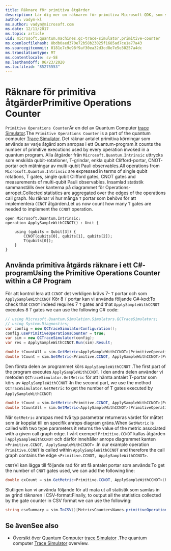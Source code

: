 ```yaml
---
title: Räknare för primitiva åtgärder
description: Lär dig mer om räknaren för primitiva Microsoft-QDK, som spårar antalet primitiva körningar som används av åtgärder i ett Quantum-program.
author: vadym-kl
ms.author: vadym@microsoft.com
ms.date: 12/11/2017
ms.topic: article
uid: microsoft.quantum.machines.qc-trace-simulator.primitive-counter
ms.openlocfilehash: 8bdb0aed370e72b58b23025f1685ad7ce1a77a43
ms.sourcegitcommit: 0181e7c9e98f9af30ea32d3cd8e7e5e30257a4dc
ms.translationtype: MT
ms.contentlocale: sv-SE
ms.lasthandoff: 06/23/2020
ms.locfileid: "85275553"
---
```

# <a name="primitive-operations-counter"></a><span data-ttu-id="9d2bd-103">Räknare för primitiva åtgärder</span><span class="sxs-lookup"><span data-stu-id="9d2bd-103">Primitive Operations Counter</span></span>  

<span data-ttu-id="9d2bd-104">`Primitive Operations Counter`Är en del av Quantum Computer [trace Simulator](xref:microsoft.quantum.machines.qc-trace-simulator.intro).</span><span class="sxs-lookup"><span data-stu-id="9d2bd-104">The `Primitive Operations Counter` is a part of the quantum computer [Trace Simulator](xref:microsoft.quantum.machines.qc-trace-simulator.intro).</span></span> <span data-ttu-id="9d2bd-105">Det räknar antalet primitiva körningar som används av varje åtgärd som anropas i ett Quantum-program.</span><span class="sxs-lookup"><span data-stu-id="9d2bd-105">It counts the number of primitive executions used by every operation invoked in a quantum program.</span></span> <span data-ttu-id="9d2bd-106">Alla åtgärder från `Microsoft.Quantum.Intrinsic` uttrycks som enskilda qubit-rotationer, T-grindar, enkla qubit Clifford-portar, CNOT-portar och mätningar av multi-qubit Pauli observables.</span><span class="sxs-lookup"><span data-stu-id="9d2bd-106">All operations from `Microsoft.Quantum.Intrinsic` are expressed in terms of single qubit rotations, T gates, single qubit Clifford gates, CNOT gates and measurements of multi-qubit Pauli observables.</span></span> <span data-ttu-id="9d2bd-107">Insamlad statistik sammanställs över kanterna på diagrammet för Operations-anropet.</span><span class="sxs-lookup"><span data-stu-id="9d2bd-107">Collected statistics are aggregated over the edges of the operations call graph.</span></span> <span data-ttu-id="9d2bd-108">Nu räknar vi hur många `T` portar som behövs för att implementera `CCNOT` åtgärden.</span><span class="sxs-lookup"><span data-stu-id="9d2bd-108">Let us now count how many `T` gates are needed to implement the `CCNOT` operation.</span></span> 

```qsharp
open Microsoft.Quantum.Intrinsic;
operation ApplySampleWithCCNOT() : Unit {

    using (qubits = Qubit[3]) {
        CCNOT(qubits[0], qubits[1], qubits[2]);
        T(qubits[0]);
    } 
}
```

## <a name="using-the-primitive-operations-counter-within-a-c-program"></a><span data-ttu-id="9d2bd-109">Använda primitiva åtgärds räknare i ett C#-program</span><span class="sxs-lookup"><span data-stu-id="9d2bd-109">Using the Primitive Operations Counter within a C# Program</span></span>

<span data-ttu-id="9d2bd-110">För att kontrol lera att `CCNOT` det verkligen krävs 7- `T` portar och som `ApplySampleWithCCNOT` Kör 8 `T` portar kan vi använda följande C#-kod:</span><span class="sxs-lookup"><span data-stu-id="9d2bd-110">To check that `CCNOT` indeed requires 7 `T` gates and that `ApplySampleWithCCNOT` executes 8 `T` gates we can use the following C# code:</span></span>

```csharp 
// using Microsoft.Quantum.Simulation.Simulators.QCTraceSimulators;
// using System.Diagnostics;
var config = new QCTraceSimulatorConfiguration();
config.usePrimitiveOperationsCounter = true;
var sim = new QCTraceSimulator(config);
var res = ApplySampleWithCCNOT.Run(sim).Result;

double tCountAll = sim.GetMetric<ApplySampleWithCCNOT>(PrimitiveOperationsGroupsNames.T);
double tCount = sim.GetMetric<Primitive.CCNOT, ApplySampleWithCCNOT>(PrimitiveOperationsGroupsNames.T);
```

<span data-ttu-id="9d2bd-111">Den första delen av programmet körs `ApplySampleWithCCNOT` .</span><span class="sxs-lookup"><span data-stu-id="9d2bd-111">The first part of the program executes `ApplySampleWithCCNOT`.</span></span> <span data-ttu-id="9d2bd-112">I den andra delen använder vi metoden `QCTraceSimulator.GetMetric` för att hämta antalet T-portar som körs av `ApplySampleWithCCNOT` :</span><span class="sxs-lookup"><span data-stu-id="9d2bd-112">In the second part, we use the method `QCTraceSimulator.GetMetric` to get the number of T gates executed by `ApplySampleWithCCNOT`:</span></span> 

```csharp
double tCount = sim.GetMetric<Primitive.CCNOT, ApplySampleWithCCNOT>(PrimitiveOperationsGroupsNames.T);
double tCountAll = sim.GetMetric<ApplySampleWithCCNOT>(PrimitiveOperationsGroupsNames.T);
```

<span data-ttu-id="9d2bd-113">När `GetMetric` anropas med två typ parametrar returneras värdet för måttet som är kopplat till en specifik anrops diagram gräns.</span><span class="sxs-lookup"><span data-stu-id="9d2bd-113">When `GetMetric` is called with two type parameters it returns the value of the metric associated with a given call graph edge.</span></span> <span data-ttu-id="9d2bd-114">I vårt exempel `Primitive.CCNOT` kallas åtgärden i `ApplySampleWithCCNOT` och därför innehåller anrops diagrammet kanten `<Primitive.CCNOT, ApplySampleWithCCNOT>` .</span><span class="sxs-lookup"><span data-stu-id="9d2bd-114">In our example operation `Primitive.CCNOT` is called within `ApplySampleWithCCNOT` and therefore the call graph contains the edge `<Primitive.CCNOT, ApplySampleWithCCNOT>`.</span></span> 

<span data-ttu-id="9d2bd-115">`CNOT`Vi kan lägga till följande rad för att få antalet portar som används:</span><span class="sxs-lookup"><span data-stu-id="9d2bd-115">To get the number of `CNOT` gates used, we can add the following line:</span></span>
```csharp
double cxCount = sim.GetMetric<Primitive.CCNOT, ApplySampleWithCCNOT>(PrimitiveOperationsGroupsNames.CX);
```

<span data-ttu-id="9d2bd-116">Slutligen kan vi använda följande för att mata ut all statistik som samlas in av grind räknaren i CSV-format:</span><span class="sxs-lookup"><span data-stu-id="9d2bd-116">Finally, to output all the statistics collected by the gate counter in CSV format we can use the following:</span></span>
```csharp
string csvSummary = sim.ToCSV()[MetricsCountersNames.primitiveOperationsCounter];
```

## <a name="see-also"></a><span data-ttu-id="9d2bd-117">Se även</span><span class="sxs-lookup"><span data-stu-id="9d2bd-117">See also</span></span> ##

- <span data-ttu-id="9d2bd-118">Översikt över Quantum Computer [trace Simulator](xref:microsoft.quantum.machines.qc-trace-simulator.intro) .</span><span class="sxs-lookup"><span data-stu-id="9d2bd-118">The quantum computer [Trace Simulator](xref:microsoft.quantum.machines.qc-trace-simulator.intro) overview.</span></span>
